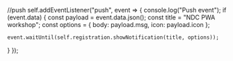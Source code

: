 //push
self.addEventListener("push", event => {
  console.log("Push event");
  if (event.data) {
    const payload = event.data.json();
    const title = "NDC PWA workshop";
    const options = {
      body: payload.msg,
      icon: payload.icon
    };

    event.waitUntil(self.registration.showNotification(title, options));
  }
});